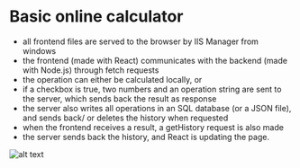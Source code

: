 # Basic online calculator
- all frontend files are served to the browser by IIS Manager from windows
- the frontend (made with React) communicates with the backend (made with Node.js) through fetch requests
- the operation can either be calculated locally, or
- if a checkbox is true, two numbers and an operation string are sent to the server, which sends back the result as response
- the server also writes all operations in an SQL database (or a JSON file), and sends back/ or deletes the history when requested
- when the frontend receives a result, a getHistory request is also made
- the server sends back the history, and React is updating the page.

![alt text](https://imgur.com/lzcgupC)
